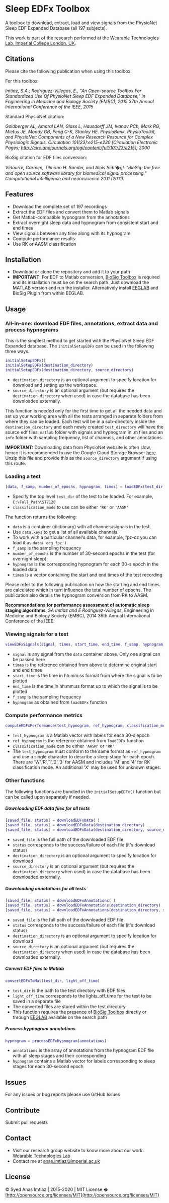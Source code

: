 Sleep EDFx Toolbox
==================

A toolbox to download, extract, load and view signals from the PhysioNet Sleep EDF Expanded Database (all 197 subjects).

This work is part of the research performed at the [Wearable Technologies Lab, Imperial College London, UK](https://www.imperial.ac.uk/wearable-technologies).

## Citations

Please cite the following publication when using this toolbox:

For this toolbox:

*Imtiaz, S.A.; Rodriguez-Villegas, E., "An Open-source Toolbox For Standardized Use Of PhysioNet Sleep EDF Expanded Database," in Engineering in Medicine and Biology Society (EMBC), 2015 37th Annual International Conference of the IEEE, 2015*

Standard PhysioNet citation:

*Goldberger AL, Amaral LAN, Glass L, Hausdorff JM, Ivanov PCh, Mark RG, Mietus JE, Moody GB, Peng C-K, Stanley HE. PhysioBank, PhysioToolkit, and PhysioNet: Components of a New Research Resource for Complex Physiologic Signals. Circulation 101(23):e215-e220 [Circulation Electronic Pages; http://circ.ahajournals.org/cgi/content/full/101/23/e215]; 2000*

BioSig citation for EDF files conversion:

*Vidaurre, Carmen, Tilmann H. Sander, and Alois Schl�gl. "BioSig: the free and open source software library for biomedical signal processing." Computational intelligence and neuroscience 2011 (2011).*


## Features

* Download the complete set of 197 recordings
* Extract the EDF files and convert them to Matlab signals
* Get Matlab-compatible hypnogram from the annotations
* Extract overnight sleep data and hypnogram from consistent start and end times
* View signals between any time along with its hypnogram
* Compute performance results
* Use RK or AASM classification



## Installation
* Download or clone the repository and add it to your path
* **IMPORTANT**: For EDF to Matlab conversion, [BioSig Toolbox](http://biosig.sourceforge.net/download.html) is required and its installation must be on the search path. Just download the MATLAB version and run the installer. Alternatively install [EEGLAB](https://sccn.ucsd.edu/eeglab/index.php) and BioSig Plugin from within EEGLAB.



## Usage


### All-in-one: download EDF files, annotations, extract data and process hypnograms

This is the simplest method to get started with the PhysioNet Sleep EDF Expanded database. The `initialSetupEDFx` can be used in the following three ways.

```matlab
initialSetupEDFx()
initialSetupEDFx(destination_directory)
initialSetupEDFx(destination_directory, source_directory)
```

* `destination_directory` is an optional argument to specify location for download and setting up the workspace.
* `source_directory` is an optional argument (but requires the `destination_directory` when used) in case the database has been downloaded externally.

This function is needed only for the first time to get all the needed data and set up your working area with all the tests arranged in separate folders from where they can be loaded. Each test will be in a sub-directory inside the `destination_directory` and each newly created `test_directory` will have the source edf files, `matlab` folder with signals and hypnogram in .m files and an `info` folder with sampling frequency, list of channels, and other annotations.

**IMPORTANT:** Downloading data from PhysioNet website is often slow, hence it is recommended to use the Google Cloud Storage Browser [here](https://storage.cloud.google.com/sleep-edfx-1.0.0.physionet.org/sleep-edf-database-expanded-1.0.0.zip?_ga=2.107388354.-1572727081.1587460588). Unzip this file and provide this as the `source_directory` argument if using this route.

### Loading a test

```matlab
[data, f_samp, number_of_epochs, hypnogram, times] = loadEDFx(test_dir, classification_mode)
```

* Specify the top level `test_dir` of the test to be loaded. For example, `C:\Full_Path\ST7120`
* `classification_mode` to use can be either `'RK'` or `'AASM'`

The function returns the following:

* `data` is a container (dictionary) with all channels/signals in the test.
* Use `data.keys` to get a list of all available channels.
* To work with a particular channel's data, for example, fpz-cz you can load it as `data('eeg_fpz')`
* `f_samp` is the sampling frequency
* `number_of_epochs` is the number of 30-second epochs in the test (for overnight sleep)
* `hypnogram` is the corresponding hypnogram for each 30-s epoch in the loaded data
* `times` is a vector containing the start and end times of the test recording

Please refer to the following publication on how the starting and end times are calculated which in turn influence the total number of epochs. The publication also details the hypnogram conversion from RK to AASM.

**Recommendations for performance assessment of automatic sleep staging algorithms**, *SA Imtiaz and E Rodriguez-Villegas*, Engineering in Medicine and Biology Society (EMBC), 2014 36th Annual International Conference of the IEEE.


### Viewing signals for a test

```matlab
viewEDFxSignals(signal, times, start_time, end_time, f_samp, hypnogram)
```

* `signal` is any signal from the `data` container above. Only one signal can be passed here
* `times` is the reference obtained from above to determine original start and end times
* `start_time` is the time in hh:mm:ss format from where the signal is to be plotted
* `end_time` is the time in hh:mm:ss format up to which the signal is to be plotted
* `f_samp` is the sampling frequency
* `hypnogram` as obtained from `loadEDFx` function


### Compute performance metrics

```matlab
computeEDFxPerformance(test_hypnogram, ref_hypnogram, classification_mode)
```

* `test_hypnogram` is a Matlab vector with labels for each 30-s epoch
* `ref_hypnogram` is the reference obtained from `loadEDFx` function
* `classification_mode` can be either `'AASM'` or `'RK'`
* The `test_hypnogram` must conform to the same format as `ref_hypnogram` and use a single character to describe a sleep stage for each epoch. There are 'W','R','1','2','3' for AASM and includes 'M' and '4' for RK classification mode. An additional 'X' may be used for unknown stages.


### Other functions

The following functions are bundled in the `initialSetupEDFx()` function but can be called upon separately if needed.

##### Downloading EDF data files for all tests

```matlab
[saved_file, status] = downloadEDFxData( )
[saved_file, status] = downloadEDFxData(destination_directory)
[saved_file, status] = downloadEDFxData(destination_directory, source_directory)
```

* `saved_file` is the full path of the downloaded EDF file
* `status` corresponds to the success/failure of each file (it's download status)
* `destination_directory` is an optional argument to specify location for download
* `source_directory` is an optional argument (but requires the `destination_directory` when used) in case the database has been downloaded externally.

##### Downloading annotations for all tests

```matlab
[saved_file, status] = downloadEDFxAnnotations( )
[saved_file, status] = downloadEDFxAnnotations(destination_directory)
[saved_file, status] = downloadEDFxAnnotations(destination_directory, source_directory)
```

* `saved_file` is the full path of the downloaded EDF file
* `status` corresponds to the success/failure of each file (it's download status)
* `destination_directory` is an optional argument to specify location for download
* `source_directory` is an optional argument (but requires the `destination_directory` when used) in case the database has been downloaded externally.


##### Convert EDF files to Matlab

```matlab
convertEDFxToMat(test_dir, light_off_time)
```

* `test_dir` is the path to the test directory with EDF files
* `light_off_time` corresponds to the lights_off_time for the test to be saved in a separate file
* The converted files are stored within the test directory
* This function requires the presence of [BioSig Toolbox](http://biosig.sourceforge.net/) directly or through [EEGLAB](https://sccn.ucsd.edu/eeglab/index.php) available on the search path


##### Process hypnogram annotations

```matlab
hypnogram = processEDFxHypnogram(annotations)
```

* `annotations` is the array of annotations from the hypnogram EDF file with all sleep stages and their corresponding
* `hypnogram` contains a Matlab vector for labels corresponding to sleep stages for each 30-second epoch


## Issues

For any issues or bug reports please use GitHub Issues


## Contribute

Submit pull requests


## Contact

* Visit our research group website to know more about our work: [Wearable Technologies Lab](https://www.imperial.ac.uk/wearable-technologies)
* Contact me at [anas.imtiaz@imperial.ac.uk](mailto:anas.imtiaz@imperial.ac.uk)

## License

&copy; Syed Anas Imtiaz | 2015-2020 | MIT License � [http://opensource.org/licenses/MIT](http://opensource.org/licenses/MIT)
